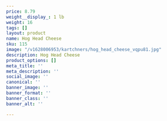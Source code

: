 ```yaml
---
price: 8.79
weight__display_: 1 lb
weight: 16
tags: []
layout: product
name: Hog Head Cheese
sku: 115
image: "/v1628006953/kartchners/hog_head_cheese_vqpu81.jpg"
description: Hog Head Cheese
product_options: []
meta_title: ''
meta_description: ''
social_image: ''
canonical: ''
banner_image: ''
banner_format: ''
banner_class: ''
banner_alt: ''

---
```

